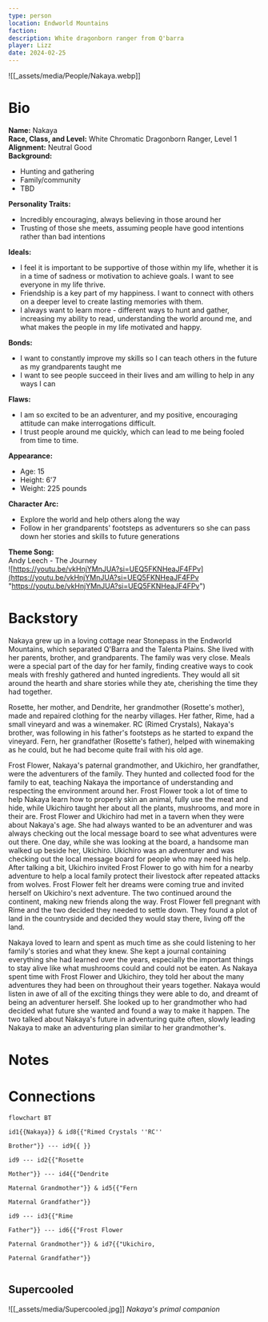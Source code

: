 ```yaml
---
type: person
location: Endworld Mountains
faction: 
description: White dragonborn ranger from Q'barra
player: Lizz
date: 2024-02-25
---
```

![[_assets/media/People/Nakaya.webp]]
# Bio
**Name:** Nakaya <br />
**Race, Class, and Level:** White Chromatic Dragonborn Ranger, Level 1 <br />
**Alignment:** Neutral Good <br />
**Background:**

- Hunting and gathering
- Family/community
- TBD

**Personality Traits:**

- Incredibly encouraging, always believing in those around her
- Trusting of those she meets, assuming people have good intentions rather than bad intentions

**Ideals:**

- I feel it is important to be supportive of those within my life, whether it is in a time of sadness or motivation to achieve goals. I want to see everyone in my life thrive.
- Friendship is a key part of my happiness. I want to connect with others on a deeper level to create lasting memories with them.
- I always want to learn more - different ways to hunt and gather, increasing my ability to read, understanding the world around me, and what makes the people in my life motivated and happy.

**Bonds:**

- I want to constantly improve my skills so I can teach others in the future as my grandparents taught me
- I want to see people succeed in their lives and am willing to help in any ways I can

**Flaws:**

- I am so excited to be an adventurer, and my positive, encouraging attitude can make interrogations difficult.
- I trust people around me quickly, which can lead to me being fooled from time to time.

**Appearance:**  

- Age: 15
- Height: 6'7
- Weight: 225 pounds

**Character Arc:**

- Explore the world and help others along the way
- Follow in her grandparents' footsteps as adventurers so she can pass down her stories and skills to future generations

**Theme Song:**<br />
Andy Leech - The Journey<br />
![https://youtu.be/vkHnjYMnJUA?si=UEQ5FKNHeaJF4FPv](https://youtu.be/vkHnjYMnJUA?si=UEQ5FKNHeaJF4FPv "https://youtu.be/vkHnjYMnJUA?si=UEQ5FKNHeaJF4FPv")

# Backstory

Nakaya grew up in a loving cottage near Stonepass in the Endworld Mountains, which separated Q'Barra and the Talenta Plains. She lived with her parents, brother, and grandparents. The family was very close. Meals were a special part of the day for her family, finding creative ways to cook meals with freshly gathered and hunted ingredients. They would all sit around the hearth and share stories while they ate, cherishing the time they had together. 

Rosette, her mother, and Dendrite, her grandmother (Rosette's mother), made and repaired clothing for the nearby villages. Her father, Rime, had a small vineyard and was a winemaker. RC (Rimed Crystals), Nakaya's brother, was following in his father's footsteps as he started to expand the vineyard. Fern, her grandfather (Rosette's father), helped with winemaking as he could, but he had become quite frail with his old age.  

Frost Flower, Nakaya's paternal grandmother, and Ukichiro, her grandfather, were the adventurers of the family. They hunted and collected food for the family to eat, teaching Nakaya the importance of understanding and respecting the environment around her. Frost Flower took a lot of time to help Nakaya learn how to properly skin an animal, fully use the meat and hide, while Ukichiro taught her about all the plants, mushrooms, and more in their are. Frost Flower and Ukichiro had met in a tavern when they were about Nakaya's age. She had always wanted to be an adventurer and was always checking out the local message board to see what adventures were out there. One day, while she was looking at the board, a handsome man walked up beside her, Ukichiro. Ukichiro was an adventurer and was checking out the local message board for people who may need his help. After talking a bit, Ukichiro invited Frost Flower to go with him for a nearby adventure to help a local family protect their livestock after repeated attacks from wolves. Frost Flower felt her dreams were coming true and invited herself on Ukichiro's next adventure. The two continued around the continent, making new friends along the way. Frost Flower fell pregnant with Rime and the two decided they needed to settle down. They found a plot of land in the countryside and decided they would stay there, living off the land. 

Nakaya loved to learn and spent as much time as she could listening to her family's stories and what they knew. She kept a journal containing everything she had learned over the years, especially the important things to stay alive like what mushrooms could and could not be eaten. As Nakaya spent time with Frost Flower and Ukichiro, they told her about the many adventures they had been on throughout their years together. Nakaya would listen in awe of all of the exciting things they were able to do, and dreamt of being an adventurer herself. She looked up to her grandmother who had decided what future she wanted and found a way to make it happen. The two talked about Nakaya's future in adventuring quite often, slowly leading Nakaya to make an adventuring plan similar to her grandmother's.

# Notes


# Connections
```mermaid
flowchart BT

id1{{Nakaya}} & id8{{"Rimed Crystals ''RC''

Brother"}} --- id9{{ }}

id9 --- id2{{"Rosette

Mother"}} --- id4{{"Dendrite

Maternal Grandmother"}} & id5{{"Fern

Maternal Grandfather"}}

id9 --- id3{{"Rime

Father"}} --- id6{{"Frost Flower

Paternal Grandmother"}} & id7{{"Ukichiro,

Paternal Grandfather"}}


```
## Supercooled
![[_assets/media/Supercooled.jpg]]
*Nakaya's primal companion*